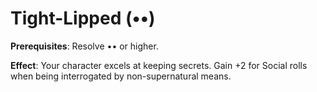 # Tight-Lipped (••) 
**Prerequisites**: Resolve •• or higher. 

**Effect**: Your character excels at keeping secrets. Gain +2 for Social rolls when being interrogated by non-supernatural means.